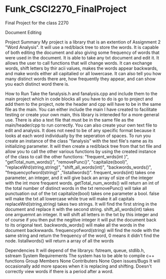 # Funk_CSCI2270_FinalProject
Final Project for the class 2270

Document Editing

Project Summary
  My project is a library that is an extention of Assignment 2 "Word Analysis". It will use a red/black tree to store the words. It is capable of both editing the document and also giving some frequency of words that were used in the document. It is able to take any txt document and edit it. It allows the user to call functions that will change words. It can exchange words, shift letters by thir acii values, makes the words appear backwards, and make words either all capitalied or all lowercase. It can also tell you how many distinct words there are, how frequently they appear, and can show you each distinct word there is. 

How to Run
  Take the fanalysis.h and fanalysis.cpp and include them to the main project which in code blocks all you have to do is go to project and add them to the project, note the header and cpp will have to be in the same file as the main. You can either include the main I have created to facilitate testing or create your own main, this library is inteneded for a more general use. There is also a text file that must be in the same file as the main/header/cpp to run correctly. You can also create your own text file to edit and analysis. It does not need to be of any specific format because it looks at each word individually by the seperation of spaces.
  To run you create an instance of the class "fanalysis" with the text file's name as its initializing parameter. It will then create a red/black tree from that txt file and allow you to call the other various functions by using the created instance of the class to call the other functions: "frequent_wrds(int )", "getTotal_num_words()", "removePunc()", "capitalize(bool)", "replaceWrd(string,string)", "shift_all_words(int)", "backwords_words()", "frequencyofword(string)" ,"listallwords()".
 frequent_words(int) takes one parameter, an integer, and it will give back an array of size of the integer with the int more frequent words.
 getTotal_num_words() will return an int of the total number of distinct words in the txt
 removePunc() will take all punctuation out of the txt
 capitalize(bool) takes one parameter a bool. false will make the txt all lowercase while true will make it all capitals
 replaceWrd(string,string) takes two strings. It will find the first string in the document and replace it with the second string.
 shift_all_words(int) takes one arrguemnt an integer. It will shift all letters in the txt by this integer and of course if you then put the negitive integer it will put the document back to its origonal text.
 backwords_words() will make all the words in the document backwwards. 
 frequencyofword(string) will find the node with the same string and return the frequency of the word, 0 means it didn't find the node.
 listallwords() will return a array of all the words
 
Dependencies
	It will depend of the librarys: fstream, queue, stdlib.h, sstream
System Requirements
	The system has to be able to compile c++ functions
Group Members
 None
Contributers
 None
Open issues/Bugs
It will occasionally add more spaces when it is replacing and shifting. Doesn't correctly view words if there is a period after a word.

